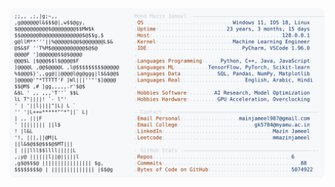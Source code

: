 <picture>
  <source srcset="https://raw.githubusercontent.com/mmazinjameel/mmazinjameel/main/dark_mode.svg?v=1740067933" media="(prefers-color-scheme: dark)">
  <img src="https://raw.githubusercontent.com/mmazinjameel/mmazinjameel/main/light_mode.svg?v=1740067933">
</picture>
